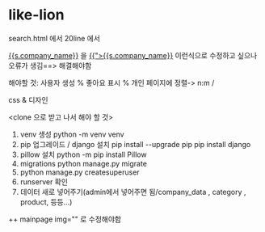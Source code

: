 # like-lion

search.html 에서  20line 에서 
<td><a href="">{{s.company_name}}</a></td> 을 
<td><a href="{% url 'company_detail' company.id %}">{{">{{s.company_name}}</a></td> 이런식으로 수정하고 싶으나 
오류가 생김==> 해결해야함 



해야할 것: 
사용자 생성 % 좋아요 표시 % 개인 페이지에 정렬-> n:m /


css & 디자인


<clone 으로 받고 나서 해야 할 것>
1. venv 생성 
python -m venv venv 
2. pip 업그레이드 / django 설치
pip install --upgrade pip
pip install django
3. pillow 설치 
python -m pip install Pillow
5. migrations
python manage.py migrate
6. python manage.py createsuperuser
6. runserver 확인
7. 데이터 새로 넣어주기(admin에서 넣어주면 됨/company_data , category , product, 등등...)


++ mainpage img="" 로 수정해야함
